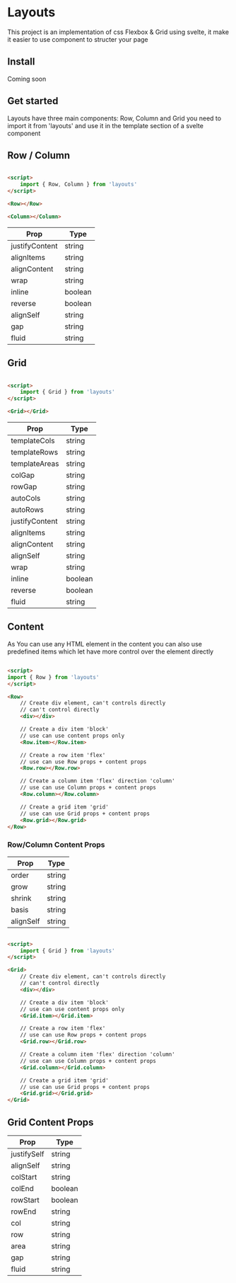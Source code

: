 # Layouts

This project is an implementation of css Flexbox & Grid using svelte, it make it easier to use component to structer your page

## Install

Coming soon

## Get started

Layouts have three main components: Row, Column and Grid you need to import it from 'layouts' and use it in the template section of a svelte component

## Row / Column

```html

<script>
    import { Row, Column } from 'layouts'
</script>

<Row></Row>

<Column></Column>

```

| Prop           | Type    |
| -------------- | ------- |
| justifyContent | string  |
| alignItems     | string  |
| alignContent   | string  |
| wrap           | string  |
| inline         | boolean |
| reverse        | boolean |
| alignSelf      | string  |
| gap            | string  |
| fluid          | string  |

## Grid

```html

<script>
    import { Grid } from 'layouts'
</script>

<Grid></Grid>

```

| Prop           | Type    |
| -------------- | ------- |
| templateCols   | string  |
| templateRows   | string  |
| templateAreas  | string  |
| colGap         | string  |
| rowGap         | string  |
| autoCols       | string  |
| autoRows       | string  |
| justifyContent | string  |
| alignItems     | string  |
| alignContent   | string  |
| alignSelf      | string  |
| wrap           | string  |
| inline         | boolean |
| reverse        | boolean |
| fluid          | string  |

## Content

As You can use any HTML element in the content you can also use predefined items which let have more control over the element directly

```html

<script>
import { Row } from 'layouts'
</script>

<Row>
    // Create div element, can't controls directly
    // can't control directly
    <div></div>

    // Create a div item 'block'
    // use can use content props only
    <Row.item></Row.item>

    // Create a row item 'flex'
    // use can use Row props + content props
    <Row.row></Row.row>

    // Create a column item 'flex' direction 'column'
    // use can use Column props + content props
    <Row.column></Row.column>

    // Create a grid item 'grid'
    // use can use Grid props + content props
    <Row.grid></Row.grid>
</Row>

```

### Row/Column Content Props

| Prop      | Type   |
| --------- | ------ |
| order     | string |
| grow      | string |
| shrink    | string |
| basis     | string |
| alignSelf | string |

```html

<script>
    import { Grid } from 'layouts'
</script>

<Grid>
    // Create div element, can't controls directly
    // can't control directly
    <div></div>

    // Create a div item 'block'
    // use can use content props only
    <Grid.item></Grid.item>

    // Create a row item 'flex'
    // use can use Row props + content props
    <Grid.row></Grid.row>

    // Create a column item 'flex' direction 'column'
    // use can use Column props + content props
    <Grid.column></Grid.column>

    // Create a grid item 'grid'
    // use can use Grid props + content props
    <Grid.grid></Grid.grid>
</Grid>

```

## Grid Content Props

| Prop        | Type    |
| ----------- | ------- |
| justifySelf | string  |
| alignSelf   | string  |
| colStart    | string  |
| colEnd      | boolean |
| rowStart    | boolean |
| rowEnd      | string  |
| col         | string  |
| row         | string  |
| area        | string  |
| gap         | string  |
| fluid       | string  |
